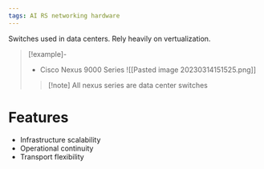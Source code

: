 ```yaml
---
tags: AI RS networking hardware 
---
```

Switches used in data centers. Rely heavily on vertualization.
>[!example]- 
>- Cisco Nexus 9000 Series
>![[Pasted image 20230314151525.png]]
>>[!note] All nexus series are data center switches

# Features
- Infrastructure scalability
- Operational continuity
- Transport flexibility


